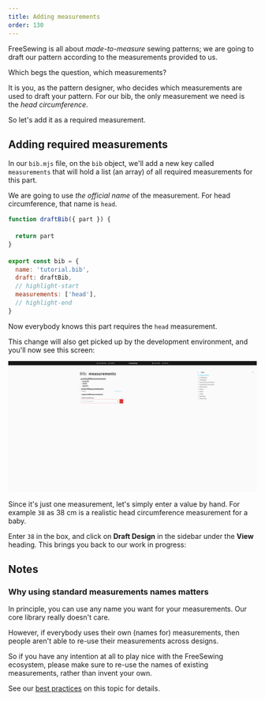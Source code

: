 ```yaml
---
title: Adding measurements
order: 130
---
```


FreeSewing is all about _made-to-measure_ sewing patterns;
we are going to draft our pattern according to the measurements provided to us.

Which begs the question, which measurements?

It is you, as the pattern designer, who decides which measurements are used
to draft your pattern. For our bib, the only measurement we need is the
_head circumference_.

So let's add it as a required measurement.

## Adding required measurements

In our `bib.mjs` file, on the `bib` object, we'll add a new key called
`measurements` that will hold a list (an array) of all required measurements
for this part.

We are going to use *the official name* of the measurement. For head
circumference, that name is `head`. 

```design/src/bib.mjs
function draftBib({ part }) {

  return part
}

export const bib = {
  name: 'tutorial.bib',
  draft: draftBib,
  // highlight-start
  measurements: ['head'],
  // highlight-end
}
```

Now everybody knows this part requires the `head` measurement.

This change will also get picked up by the development environment, and you'll now see this screen:

![This screen tells you that you are missing some required measurements](./required-measurements.png)

Since it's just one measurement, let's simply enter a value by hand.
For example `38` as 38 cm is a realistic head circumference measurement for a baby.

Enter `38` in the box, and click on **Draft Design** in the sidebar under the **View** heading.
This brings you back to our work in progress:


## Notes

### Why using standard measurements names matters

In principle, you can use any name you want for your measurements.
Our core library really doesn't care.

However, if everybody uses their own (names for) measurements, then people
aren't able to re-use their measurements across designs.

So if you have any intention at all to play nice with the FreeSewing ecosystem,
please make sure to re-use the names of existing measurements, rather than
invent your own.

See our [best practices](/guides/best-practices/reuse-measurements) on this
topic for details.



